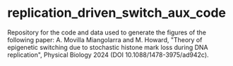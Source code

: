 # replication_driven_switch_aux_code
Repository for the code and data used to generate the figures of the following paper:
A. Movilla Miangolarra and M. Howard, "Theory of epigenetic switching due to stochastic histone mark loss during DNA replication", Physical Biology 2024 (DOI 10.1088/1478-3975/ad942c).
